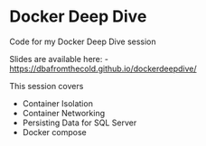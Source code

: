 # Docker Deep Dive

Code for my Docker Deep Dive session

Slides are available here: - https://dbafromthecold.github.io/dockerdeepdive/

This session covers
- Container Isolation
- Container Networking
- Persisting Data for SQL Server
- Docker compose